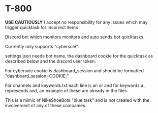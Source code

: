 # T-800
**USE CAUTIOUSLY** I accept no responsibility for any issues which may trigger quicktask for incorrect items

Discord bot which monitors monitors and auto sends bot quicktasks.

Currently only supports "cybersole".

settings.json needs bot name, the dashboard cookie for the quicktask as described below and the discord user token.

For cybersole cookie is dashboard_session and should be formatted "dashboard_session=COOKIE;"

For channels and keywords.txt each line is an or and for keywords a , represends and, an example of these are already in the files.

This is a mimic of NikeShoeBots "blue task" and is not created with the involvement of any of these companies.
